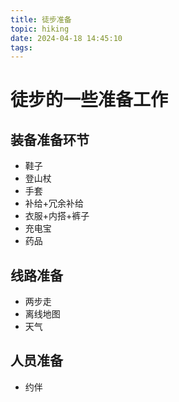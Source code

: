 ```yaml
---
title: 徒步准备
topic: hiking
date: 2024-04-18 14:45:10
tags:
---
```



# 徒步的一些准备工作

## 装备准备环节

- 鞋子
- 登山杖
- 手套
- 补给+冗余补给
- 衣服+内搭+裤子
- 充电宝
- 药品

## 线路准备
- 两步走
- 离线地图
- 天气

## 人员准备
- 约伴
